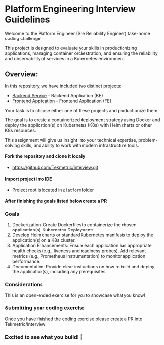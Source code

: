 # Platform Engineering Interview Guidelines

Welcome to the Platform Engineer (Site Reliability Engineer) take-home coding challenge! 

This project is designed to evaluate your skills in productionizing applications, managing container orchestration, and ensuring the reliability and observability of services in a Kubernetes environment.

## Overview:

In this repository, we have included two distinct projects:
- [Backend Service](../backend/README.md) - Backend Application (BE)
- [Frontend Application](../frontend/README.md) - Frontend Application (FE)

Your task is to choose either one of these projects and productionize them.

The goal is to create a containerized deployment strategy using Docker and deploy the application(s) on Kubernetes (K8s) with Helm charts or other K8s resources.

This assignment will give us insight into your technical expertise, problem-solving skills, and ability to work with modern infrastructure tools.

#### Fork the repository and clone it locally
- https://github.com/Tekmetric/interview.git

#### Import project into IDE
- Project root is located in `platform` folder

#### After finishing the goals listed below create a PR

### Goals
1. Dockerization: Create Dockerfiles to containerize the chosen application(s).
Kubernetes Deployment:
2. Develop Helm charts or standard Kubernetes manifests to deploy the application(s) on a K8s cluster.
3. Application Enhancements: Ensure each application has appropriate health checks (e.g., liveness and readiness probes).
Add relevant metrics (e.g., Prometheus instrumentation) to monitor application performance.
4. Documentation: Provide clear instructions on how to build and deploy the application(s), including any prerequisites.

### Considerations
This is an open-ended exercise for you to showcase what you know!

### Submitting your coding exercise
Once you have finished the coding exercise please create a PR into Tekmetric/interview

### Excited to see what you build! 🚀